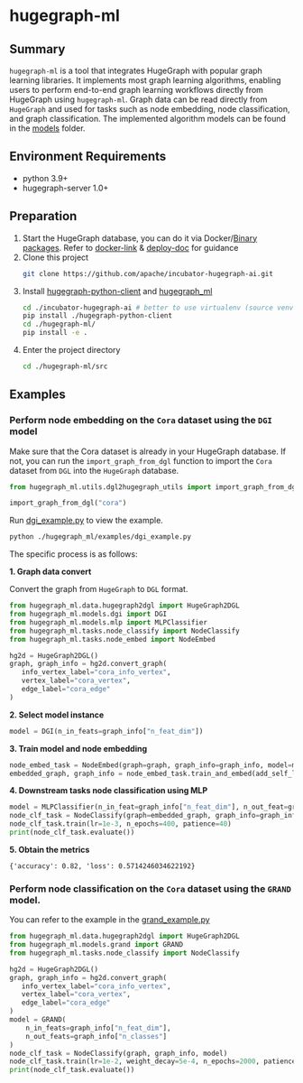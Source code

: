  # hugegraph-ml

## Summary

`hugegraph-ml` is a tool that integrates HugeGraph with popular graph learning libraries. 
It implements most graph learning algorithms, enabling users to perform end-to-end graph learning workflows directly from HugeGraph using `hugegraph-ml`. 
Graph data can be read directly from `HugeGraph` and used for tasks such as node embedding, node classification, and graph classification. 
The implemented algorithm models can be found in the [models](./src/hugegraph_ml/models) folder.


## Environment Requirements

- python 3.9+ 
- hugegraph-server 1.0+

## Preparation

1. Start the HugeGraph database, you can do it via Docker/[Binary packages](https://hugegraph.apache.org/docs/download/download/). 
Refer to [docker-link](https://hub.docker.com/r/hugegraph/hugegraph) & [deploy-doc](https://hugegraph.apache.org/docs/quickstart/hugegraph-server/#31-use-docker-container-convenient-for-testdev) for guidance
2. Clone this project
    ```bash
    git clone https://github.com/apache/incubator-hugegraph-ai.git
    ```
3. Install [hugegraph-python-client](../hugegraph-python-client) and [hugegraph_ml](../hugegraph-ml)
    ```bash
    cd ./incubator-hugegraph-ai # better to use virtualenv (source venv/bin/activate) 
    pip install ./hugegraph-python-client
    cd ./hugegraph-ml/
    pip install -e .
    ```
4. Enter the project directory
    ```bash
    cd ./hugegraph-ml/src
    ```

## Examples

### Perform node embedding on the `Cora` dataset using the `DGI` model

Make sure that the Cora dataset is already in your HugeGraph database. 
If not, you can run the `import_graph_from_dgl` function to import the `Cora` dataset from `DGL` into
the `HugeGraph` database.

```python
from hugegraph_ml.utils.dgl2hugegraph_utils import import_graph_from_dgl

import_graph_from_dgl("cora")
```

Run [dgi_example.py](./src/hugegraph_ml/examples/dgi_example.py) to view the example.
```bash
python ./hugegraph_ml/examples/dgi_example.py
```

The specific process is as follows:

**1. Graph data convert**

Convert the graph from `HugeGraph` to `DGL` format.

```python
from hugegraph_ml.data.hugegraph2dgl import HugeGraph2DGL
from hugegraph_ml.models.dgi import DGI
from hugegraph_ml.models.mlp import MLPClassifier
from hugegraph_ml.tasks.node_classify import NodeClassify
from hugegraph_ml.tasks.node_embed import NodeEmbed

hg2d = HugeGraph2DGL()
graph, graph_info = hg2d.convert_graph(
   info_vertex_label="cora_info_vertex", 
   vertex_label="cora_vertex",
   edge_label="cora_edge"
)
```

**2. Select model instance**

```python
model = DGI(n_in_feats=graph_info["n_feat_dim"])
```

**3. Train model and node embedding**

```python
node_embed_task = NodeEmbed(graph=graph, graph_info=graph_info, model=model)
embedded_graph, graph_info = node_embed_task.train_and_embed(add_self_loop=True, n_epochs=300, patience=30)
```

**4. Downstream tasks node classification using MLP**

```python
model = MLPClassifier(n_in_feat=graph_info["n_feat_dim"], n_out_feat=graph_info["n_classes"])
node_clf_task = NodeClassify(graph=embedded_graph, graph_info=graph_info, model=model)
node_clf_task.train(lr=1e-3, n_epochs=400, patience=40)
print(node_clf_task.evaluate())
```

**5. Obtain the metrics**

```text
{'accuracy': 0.82, 'loss': 0.5714246034622192}
```

### Perform node classification on the `Cora` dataset using the `GRAND` model.

You can refer to the example in the [grand_example.py](./src/hugegraph_ml/examples/grand_example.py)

```python
from hugegraph_ml.data.hugegraph2dgl import HugeGraph2DGL
from hugegraph_ml.models.grand import GRAND
from hugegraph_ml.tasks.node_classify import NodeClassify

hg2d = HugeGraph2DGL()
graph, graph_info = hg2d.convert_graph(
   info_vertex_label="cora_info_vertex", 
   vertex_label="cora_vertex",
   edge_label="cora_edge"
)
model = GRAND(
    n_in_feats=graph_info["n_feat_dim"],
    n_out_feats=graph_info["n_classes"]
)
node_clf_task = NodeClassify(graph, graph_info, model)
node_clf_task.train(lr=1e-2, weight_decay=5e-4, n_epochs=2000, patience=100)
print(node_clf_task.evaluate())
```
